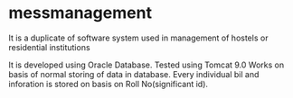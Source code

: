 # messmanagement
It is a duplicate of software system used in management of hostels or residential institutions

It is developed using Oracle Database.
Tested using Tomcat 9.0 
Works on basis of normal storing of data in database.
Every individual bil and inforation is stored on basis on Roll No(significant id).
